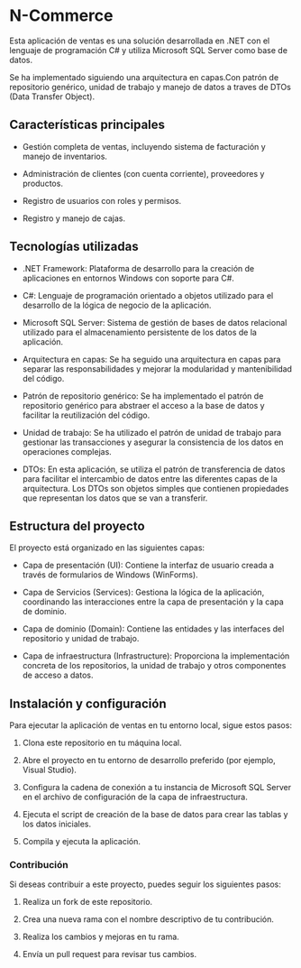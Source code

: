 # N-Commerce

Esta aplicación de ventas es una solución desarrollada en .NET con el lenguaje de programación C# y utiliza Microsoft SQL Server como base de datos. 

Se ha implementado siguiendo una arquitectura en capas.Con patrón de repositorio genérico, unidad de trabajo y manejo de datos a traves de DTOs (Data Transfer Object).

## Características principales

* Gestión completa de ventas, incluyendo sistema de facturación y manejo de inventarios.

* Administración de clientes (con cuenta corriente), proveedores y productos.

* Registro de usuarios con roles y permisos.

* Registro y manejo de cajas.

## Tecnologías utilizadas

* .NET Framework: Plataforma de desarrollo para la creación de aplicaciones en entornos Windows con soporte para C#.
  
* C#: Lenguaje de programación orientado a objetos utilizado para el desarrollo de la lógica de negocio de la aplicación.
  
* Microsoft SQL Server: Sistema de gestión de bases de datos relacional utilizado para el almacenamiento persistente de los datos de la aplicación.
  
* Arquitectura en capas: Se ha seguido una arquitectura en capas para separar las responsabilidades y mejorar la modularidad y mantenibilidad del código.
  
* Patrón de repositorio genérico: Se ha implementado el patrón de repositorio genérico para abstraer el acceso a la base de datos y facilitar la reutilización del código.
  
* Unidad de trabajo: Se ha utilizado el patrón de unidad de trabajo para gestionar las transacciones y asegurar la consistencia de los datos en operaciones complejas.
  
* DTOs: En esta aplicación, se utiliza el patrón de transferencia de datos para facilitar el intercambio de datos entre las diferentes capas de la arquitectura. Los DTOs son objetos simples que contienen propiedades que representan los datos que se van a transferir.

## Estructura del proyecto

El proyecto está organizado en las siguientes capas:

* Capa de presentación (UI): Contiene la interfaz de usuario creada a través de formularios de Windows (WinForms).

* Capa de Servicios (Services): Gestiona la lógica de la aplicación, coordinando las interacciones entre la capa de presentación y la capa de dominio.

* Capa de dominio (Domain): Contiene las entidades y las interfaces del repositorio y unidad de trabajo.

* Capa de infraestructura (Infrastructure): Proporciona la implementación concreta de los repositorios, la unidad de trabajo y otros componentes de acceso a datos.


## Instalación y configuración
Para ejecutar la aplicación de ventas en tu entorno local, sigue estos pasos:

1) Clona este repositorio en tu máquina local.

2) Abre el proyecto en tu entorno de desarrollo preferido (por ejemplo, Visual Studio).

3) Configura la cadena de conexión a tu instancia de Microsoft SQL Server en el archivo de configuración de la capa de infraestructura.

4) Ejecuta el script de creación de la base de datos para crear las tablas y los datos iniciales.

5) Compila y ejecuta la aplicación.

### Contribución

Si deseas contribuir a este proyecto, puedes seguir los siguientes pasos:

1) Realiza un fork de este repositorio.

2) Crea una nueva rama con el nombre descriptivo de tu contribución.

3) Realiza los cambios y mejoras en tu rama.

4) Envía un pull request para revisar tus cambios.
